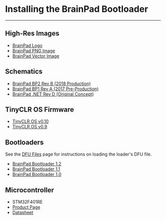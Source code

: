 # Installing the BrainPad Bootloader
---

## High-Res Images

* [BrainPad Logo]()
* [BrainPad PNG Image]()
* [BrainPad Vector Image]()

## Schematics

* [BrainPad BP2 Rev B (2018 Production)]()
* [BrainPad BP1 Rev A (2017 Pre-Production)]()
* [BrainPad .NET Rev D (Original Concept)]()

## TinyCLR OS Firmware
* [TinyCLR OS v0.10]()
* [TinyCLR OS v0.9]()

## Bootloaders
See the [DFU Files](dfu-files.md) page for instructions on loading the loader's DFU file.

* [BrainPad Bootloader 1.2]()
* [BrainPad Bootloader 1.1]()
* [BrainPad Bootloader 1.0]()

## Microcontroller
* STM32F401RE
* [Product Page](http://www.st.com/en/microcontrollers/stm32f401re.html)
* [Datasheet](http://www.st.com/resource/en/datasheet/stm32f401re.pdf)
